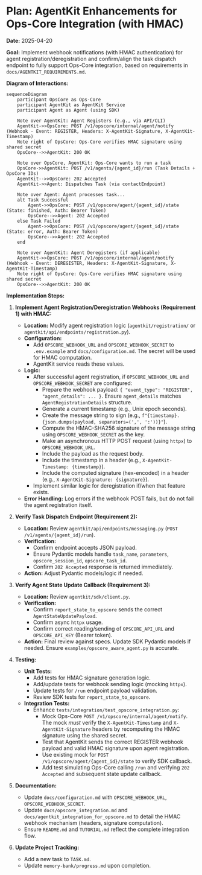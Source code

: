 # Plan: AgentKit Enhancements for Ops-Core Integration (with HMAC)

**Date:** 2025-04-20

**Goal:** Implement webhook notifications (with HMAC authentication) for agent registration/deregistration and confirm/align the task dispatch endpoint to fully support Ops-Core integration, based on requirements in `docs/AGENTKIT_REQUIREMENTS.md`.

**Diagram of Interactions:**

```mermaid
sequenceDiagram
    participant OpsCore as Ops-Core
    participant AgentKit as AgentKit Service
    participant Agent as Agent (using SDK)

    Note over AgentKit: Agent Registers (e.g., via API/CLI)
    AgentKit->>OpsCore: POST /v1/opscore/internal/agent/notify (Webhook - Event: REGISTER, Headers: X-AgentKit-Signature, X-AgentKit-Timestamp)
    Note right of OpsCore: Ops-Core verifies HMAC signature using shared secret
    OpsCore-->>AgentKit: 200 OK

    Note over OpsCore, AgentKit: Ops-Core wants to run a task
    OpsCore->>AgentKit: POST /v1/agents/{agent_id}/run (Task Details + OpsCore IDs)
    AgentKit-->>OpsCore: 202 Accepted
    AgentKit->>Agent: Dispatches Task (via contactEndpoint)

    Note over Agent: Agent processes task...
    alt Task Successful
        Agent->>OpsCore: POST /v1/opscore/agent/{agent_id}/state (State: finished, Auth: Bearer Token)
        OpsCore-->>Agent: 202 Accepted
    else Task Failed
        Agent->>OpsCore: POST /v1/opscore/agent/{agent_id}/state (State: error, Auth: Bearer Token)
        OpsCore-->>Agent: 202 Accepted
    end

    Note over AgentKit: Agent Deregisters (if applicable)
    AgentKit->>OpsCore: POST /v1/opscore/internal/agent/notify (Webhook - Event: DEREGISTER, Headers: X-AgentKit-Signature, X-AgentKit-Timestamp)
    Note right of OpsCore: Ops-Core verifies HMAC signature using shared secret
    OpsCore-->>AgentKit: 200 OK
```

**Implementation Steps:**

1.  **Implement Agent Registration/Deregistration Webhooks (Requirement 1) with HMAC:**
    *   **Location:** Modify agent registration logic (`agentkit/registration/` or `agentkit/api/endpoints/registration.py`).
    *   **Configuration:**
        *   Add `OPSCORE_WEBHOOK_URL` and `OPSCORE_WEBHOOK_SECRET` to `.env.example` and `docs/configuration.md`. The secret will be used for HMAC computation.
        *   AgentKit service reads these values.
    *   **Logic:**
        *   After successful agent registration, if `OPSCORE_WEBHOOK_URL` and `OPSCORE_WEBHOOK_SECRET` are configured:
            *   Prepare the webhook payload: `{ "event_type": "REGISTER", "agent_details": ... }`. Ensure `agent_details` matches `AgentRegistrationDetails` structure.
            *   Generate a current timestamp (e.g., Unix epoch seconds).
            *   Create the message string to sign (e.g., `f"{timestamp}.{json.dumps(payload, separators=(',', ':'))}"`).
            *   Compute the HMAC-SHA256 signature of the message string using `OPSCORE_WEBHOOK_SECRET` as the key.
            *   Make an asynchronous HTTP POST request (using `httpx`) to `OPSCORE_WEBHOOK_URL`.
            *   Include the payload as the request body.
            *   Include the timestamp in a header (e.g., `X-AgentKit-Timestamp: {timestamp}`).
            *   Include the computed signature (hex-encoded) in a header (e.g., `X-AgentKit-Signature: {signature}`).
        *   Implement similar logic for deregistration if/when that feature exists.
    *   **Error Handling:** Log errors if the webhook POST fails, but do not fail the agent registration itself.

2.  **Verify Task Dispatch Endpoint (Requirement 2):**
    *   **Location:** Review `agentkit/api/endpoints/messaging.py` (`POST /v1/agents/{agent_id}/run`).
    *   **Verification:**
        *   Confirm endpoint accepts JSON payload.
        *   Ensure Pydantic models handle `task_name`, `parameters`, `opscore_session_id`, `opscore_task_id`.
        *   Confirm `202 Accepted` response is returned immediately.
    *   **Action:** Adjust Pydantic models/logic if needed.

3.  **Verify Agent State Update Callback (Requirement 3):**
    *   **Location:** Review `agentkit/sdk/client.py`.
    *   **Verification:**
        *   Confirm `report_state_to_opscore` sends the correct `AgentStateUpdatePayload`.
        *   Confirm async `httpx` usage.
        *   Confirm correct reading/sending of `OPSCORE_API_URL` and `OPSCORE_API_KEY` (Bearer token).
    *   **Action:** Final review against specs. Update SDK Pydantic models if needed. Ensure `examples/opscore_aware_agent.py` is accurate.

4.  **Testing:**
    *   **Unit Tests:**
        *   Add tests for HMAC signature generation logic.
        *   Add/update tests for webhook sending logic (mocking `httpx`).
        *   Update tests for `/run` endpoint payload validation.
        *   Review SDK tests for `report_state_to_opscore`.
    *   **Integration Tests:**
        *   Enhance `tests/integration/test_opscore_integration.py`:
            *   Mock Ops-Core `POST /v1/opscore/internal/agent/notify`. The mock *must* verify the `X-AgentKit-Timestamp` and `X-AgentKit-Signature` headers by recomputing the HMAC signature using the shared secret.
            *   Test that AgentKit sends the correct REGISTER webhook payload and valid HMAC signature upon agent registration.
            *   Use existing mock for `POST /v1/opscore/agent/{agent_id}/state` to verify SDK callback.
            *   Add test simulating Ops-Core calling `/run` and verifying `202 Accepted` and subsequent state update callback.

5.  **Documentation:**
    *   Update `docs/configuration.md` with `OPSCORE_WEBHOOK_URL`, `OPSCORE_WEBHOOK_SECRET`.
    *   Update `docs/opscore_integration.md` and `docs/agentkit_integration_for_opscore.md` to detail the HMAC webhook mechanism (headers, signature computation).
    *   Ensure `README.md` and `TUTORIAL.md` reflect the complete integration flow.

6.  **Update Project Tracking:**
    *   Add a new task to `TASK.md`.
    *   Update `memory-bank/progress.md` upon completion.